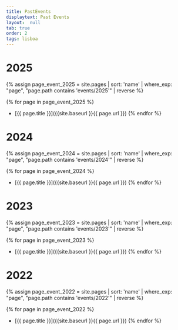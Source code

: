 ```yaml
---
title: PastEvents
displaytext: Past Events
layout:  null
tab: true
order: 2
tags: lisboa
---
```


# 2025

{% assign page_event_2025 = site.pages | sort: 'name' | where_exp: "page", "page.path contains 'events/2025'" | reverse %}

{% for page in page_event_2025 %}
* [{{ page.title }}]({{site.baseurl }}{{ page.url }})
  {% endfor %}

# 2024

{% assign page_event_2024 = site.pages | sort: 'name' | where_exp: "page", "page.path contains 'events/2024'" | reverse %}

{% for page in page_event_2024 %}
* [{{ page.title }}]({{site.baseurl }}{{ page.url }})
  {% endfor %}

# 2023

{% assign page_event_2023 = site.pages | sort: 'name' | where_exp: "page", "page.path contains 'events/2023'" | reverse %}

{% for page in page_event_2023 %}
* [{{ page.title }}]({{site.baseurl }}{{ page.url }})
  {% endfor %}

# 2022

{% assign page_event_2022 = site.pages | sort: 'name' | where_exp: "page", "page.path contains 'events/2022'" | reverse %}

{% for page in page_event_2022 %}
* [{{ page.title }}]({{site.baseurl }}{{ page.url }})
  {% endfor %}